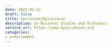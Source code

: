 ```yaml
---
date: 2022-03-12
draft: false
title: Epirevues/Episcience
description: in Business Studies and Economics
service_url: https://www.episciences.org
categories:
- endorsement
---
```



